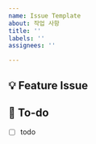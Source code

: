 ```yaml
---
name: Issue Template
about: 작업 사항
title: ''
labels: ''
assignees: ''

---
```


## 💡 Feature Issue
<!-- 관련 이슈에 대해 설명해주세요. -->

## 🌿  To-do
<!-- 해야 할 일들을 적어주세요. -->
- [ ] todo
